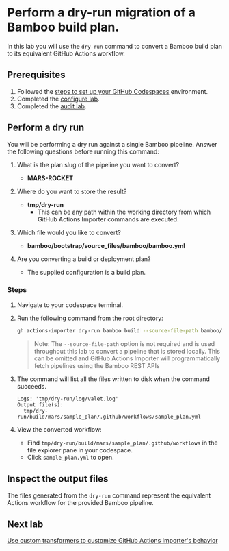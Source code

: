# Perform a dry-run migration of a Bamboo build plan.

In this lab you will use the `dry-run` command to convert a Bamboo build plan to its equivalent GitHub Actions workflow.

## Prerequisites

1. Followed the [steps to set up your GitHub Codespaces](./readme.md#configure-your-codespace) environment.
2. Completed the [configure lab](./1-configure.md#configuring-credentials).
3. Completed the [audit lab](./2-audit.md).

## Perform a dry run

You will be performing a dry run against a single Bamboo pipeline. Answer the following questions before running this command:

1. What is the plan slug of the pipeline you want to convert?

    - __MARS-ROCKET__

2. Where do you want to store the result?
    - __tmp/dry-run__
        - This can be any path within the working directory from which GitHub Actions Importer commands are executed.

3. Which file would you like to convert?

    - __bamboo/bootstrap/source_files/bamboo/bamboo.yml__

4. Are you converting a build or deployment plan?
    - The supplied configuration is a build plan.

### Steps

1. Navigate to your codespace terminal.
2. Run the following command from the root directory:

    ```bash
    gh actions-importer dry-run bamboo build --source-file-path bamboo/bootstrap/source_files/bamboo/bamboo.yml -p MARS-ROCKET --output-dir tmp/dry-run
    ```
    > Note: The `--source-file-path` option is not required and is used throughout this lab to convert a pipeline that is stored locally. This can be omitted and GitHub Actions Importer will programmatically fetch pipelines using the Bamboo REST APIs

3. The command will list all the files written to disk when the command succeeds.

    ```console
    Logs: 'tmp/dry-run/log/valet.log'
    Output file(s):
      tmp/dry-run/build/mars/sample_plan/.github/workflows/sample_plan.yml
    ```

4. View the converted workflow:
    - Find `tmp/dry-run/build/mars/sample_plan/.github/workflows` in the file explorer pane in your codespace.
    - Click `sample_plan.yml` to open.

## Inspect the output files

The files generated from the `dry-run` command represent the equivalent Actions workflow for the provided Bamboo pipeline.

## Next lab

[Use custom transformers to customize GitHub Actions Importer's behavior](5-custom-transformers.md)
